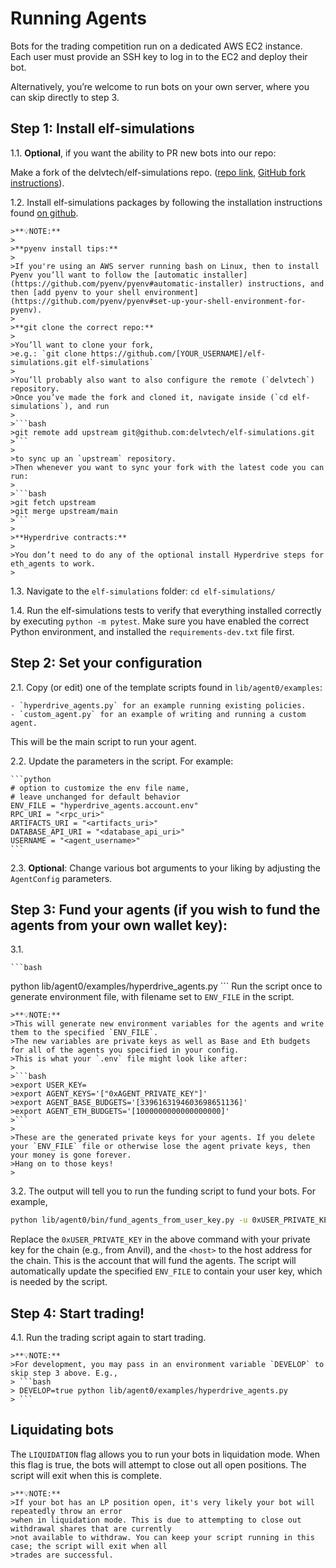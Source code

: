 # Running Agents

Bots for the trading competition run on a dedicated AWS EC2 instance.
Each user must provide an SSH key to log in to the EC2 and deploy their bot.

Alternatively, you’re welcome to run bots on your own server, where you can skip directly to step 3.

## Step 1: Install elf-simulations

1.1.
**Optional**, if you want the ability to PR new bots into our repo:

Make a fork of the delvtech/elf-simulations repo. ([repo link](https://github.com/delvtech/elf-simulations), [GitHub fork instructions](https://docs.github.com/en/get-started/quickstart/fork-a-repo?tool=webui&platform=mac)).

1.2.
Install elf-simulations packages by following the installation instructions found [on github](https://github.com/delvtech/elf-simulations/blob/main/INSTALL.md).

    >**💡NOTE:**
    >
    >**pyenv install tips:**
    >
    >If you're using an AWS server running bash on Linux, then to install Pyenv you’ll want to follow the [automatic installer](https://github.com/pyenv/pyenv#automatic-installer) instructions, and then [add pyenv to your shell environment](https://github.com/pyenv/pyenv#set-up-your-shell-environment-for-pyenv).
    >
    >**git clone the correct repo:**
    >
    >You’ll want to clone your fork,
    >e.g.: `git clone https://github.com/[YOUR_USERNAME]/elf-simulations.git elf-simulations`
    >
    >You’ll probably also want to also configure the remote (`delvtech`) repository.
    >Once you’ve made the fork and cloned it, navigate inside (`cd elf-simulations`), and run
    >
    >```bash
    >git remote add upstream git@github.com:delvtech/elf-simulations.git
    >```
    >
    >to sync up an `upstream` repository.
    >Then whenever you want to sync your fork with the latest code you can run:
    >
    >```bash
    >git fetch upstream
    >git merge upstream/main
    >```
    >
    >**Hyperdrive contracts:**
    >
    >You don’t need to do any of the optional install Hyperdrive steps for eth_agents to work.
    >

1.3.
Navigate to the `elf-simulations` folder: `cd elf-simulations/`

1.4.
Run the elf-simulations tests to verify that everything installed correctly by executing `python -m pytest`. Make sure you have enabled the correct Python environment, and installed the `requirements-dev.txt` file first.

## Step 2: Set your configuration

2.1.
Copy (or edit) one of the template scripts found in `lib/agent0/examples`:

    - `hyperdrive_agents.py` for an example running existing policies.
    - `custom_agent.py` for an example of writing and running a custom agent.

   This will be the main script to run your agent.

2.2.
Update the parameters in the script. For example:

    ```python
    # option to customize the env file name,
    # leave unchanged for default behavior
    ENV_FILE = "hyperdrive_agents.account.env"
    RPC_URI = "<rpc_uri>"
    ARTIFACTS_URI = "<artifacts_uri>"
    DATABASE_API_URI = "<database_api_uri>"
    USERNAME = "<agent_username>"
    ```

2.3.
**Optional**: Change various bot arguments to your liking by adjusting the `AgentConfig` parameters.

## Step 3: Fund your agents (if you wish to fund the agents from your own wallet key):

3.1.

    ```bash
   python lib/agent0/examples/hyperdrive_agents.py
    ```
Run the script once to generate environment file, with filename set to `ENV_FILE` in the script.


    >**💡NOTE:**
    >This will generate new environment variables for the agents and write them to the specified `ENV_FILE`.
    >The new variables are private keys as well as Base and Eth budgets for all of the agents you specified in your config.
    >This is what your `.env` file might look like after:
    >
    >```bash
    >export USER_KEY=
    >export AGENT_KEYS='["0xAGENT_PRIVATE_KEY"]'
    >export AGENT_BASE_BUDGETS='[3396163194603698651136]'
    >export AGENT_ETH_BUDGETS='[1000000000000000000]'
    >```
    >
    >These are the generated private keys for your agents. If you delete your `ENV_FILE` file or otherwise lose the agent private keys, then your money is gone forever.
    >Hang on to those keys!
    >

3.2. The output will tell you to run the funding script to fund your bots. For example,

   ```bash
   python lib/agent0/bin/fund_agents_from_user_key.py -u 0xUSER_PRIVATE_KEY --host <host> -f example_agents.accounts.env
   ```

   Replace the `0xUSER_PRIVATE_KEY` in the above command with your private key for the chain (e.g., from Anvil), and the `<host>` to the host address for the chain.
   This is the account that will fund the agents.
   The script will automatically update the specified `ENV_FILE` to contain your user key, which is needed by the script.


## Step 4: Start trading!

4.1. Run the trading script again to start trading.

    >**💡NOTE:**
    >For development, you may pass in an environment variable `DEVELOP` to skip step 3 above. E.g.,
    > ```bash
    > DEVELOP=true python lib/agent0/examples/hyperdrive_agents.py
    > ```

## Liquidating bots

The `LIQUIDATION` flag allows you to run your bots in liquidation mode. When this flag is true,
the bots will attempt to close out all open positions. The script will exit when this is complete.

    >**💡NOTE:**
    >If your bot has an LP position open, it's very likely your bot will repeatedly throw an error
    >when in liquidation mode. This is due to attempting to close out withdrawal shares that are currently
    >not available to withdraw. You can keep your script running in this case; the script will exit when all
    >trades are successful.
